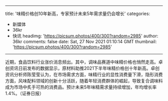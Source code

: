 
---
title: '味精价格创10年新高，专家预计未来5年需求量仍会增长'
categories: 
 - 新媒体
 - 36kr
 - 快讯
headimg: 'https://picsum.photos/400/300?random=2985'
author: 36kr
comments: false
date: Sat, 27 Nov 2021 01:10:14 GMT
thumbnail: 'https://picsum.photos/400/300?random=2985'
---

<div>   
近期，食品饮料行业涨价消息频出。其中，调味品赛道中味精价格也悄然走高。卓创资讯日前发布的数据显示，原材料助推2021下半年味精价格创十年新高。卓创资讯分析师陈莹莹认为，在市场需求方面，味精行业的显性消费量下滑，隐形消费方面，风味配料领域的创新十分活跃，随着年轻消费群体的崛起，导致复合调味料成为市场中炙手可热的消费品。预计未来5年味精需求量持续增加，年均增长率1.4%。（证券日报）  
</div>
            